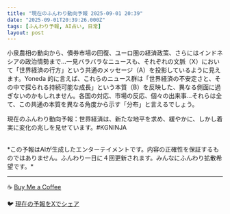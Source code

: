 ```yaml
---
title: "現在のふんわり動向予報 2025-09-01 20:39"
date: "2025-09-01T20:39:26.000Z"
tags: [ふんわり予報, AI占い, 日常]
layout: post
---
```


小泉農相の動向から、債券市場の回復、ユーロ圏の経済政策、さらにはインドネシアの政治情勢まで…一見バラバラなニュースも、それぞれの文脈（X）において「世界経済の行方」という共通のメッセージ（A）を投影しているように見えます。Yoneda 的に言えば、これらのニュース群は「世界経済の不安定さと、その中で探られる持続可能な成長」という本質（B）を反映した、異なる側面に過ぎないのかもしれません。各国の対応、市場の反応、個々の出来事…それらは全て、この共通の本質を異なる角度から示す「分布」と言えるでしょう。


現在のふんわり動向予報：世界経済は、新たな地平を求め、緩やかに、しかし着実に変化の兆しを見せています。#KGNINJA

<br>
*この予報はAIが生成したエンターテイメントです。内容の正確性を保証するものではありません。ふんわり一日に４回更新されます。みんなにふんわり拡散希望です。*

---
☕️ [Buy Me a Coffee](https://www.buymeacoffee.com/kgninja)

🐦 [現在の予報をXでシェア](https://twitter.com/intent/tweet?text=%E7%8F%BE%E5%9C%A8%E3%81%AE%E3%81%B5%E3%82%93%E3%82%8F%E3%82%8A%E4%BA%88%E5%A0%B1%3A%20%E3%80%8C%E5%B0%8F%E6%B3%89%E8%BE%B2%E7%9B%B8%E3%81%AE%E5%8B%95%E5%90%91%E3%81%8B%E3%82%89%E3%80%81%E5%82%B5%E5%88%B8%E5%B8%82%E5%A0%B4%E3%81%AE%E5%9B%9E%E5%BE%A9%E3%80%81%E3%83%A6%E3%83%BC%E3%83%AD%E5%9C%8F%E3%81%AE%E7%B5%8C%E6%B8%88%E6%94%BF%E7%AD%96%E3%80%81%E3%81%95%E3%82%89%E3%81%AB%E3%81%AF%E3%82%A4%E3%83%B3%E3%83%89%E3%83%8D%E3%82%B7%E3%82%A2%E3%81%AE%E6%94%BF%E6%B2%BB%E6%83%85%E5%8B%A2%E3%81%BE%E3%81%A7%E2%80%A6%E4%B8%80%E8%A6%8B%E3%83%90%E3%83%A9%E3%83%90%E3%83%A9%E3%81%AA%E3%83%8B%E3%83%A5%E3%83%BC%E3%82%B9%E3%82%82%E3%80%81%E3%81%9D%E3%82%8C%E3%81%9E%E3%82%8C%E3%81%AE%E6%96%87%E8%84%88%EF%BC%88X%EF%BC%89%E3%81%AB%E3%81%8A%E3%81%84%E3%81%A6%E3%80%8C%E4%B8%96%E7%95%8C%E7%B5%8C%E6%B8%88%E3%81%AE%E8%A1%8C%E6%96%B9%E3%80%8D%E3%81%A8%E3%81%84%E3%81%86%E5%85%B1%E9%80%9A%E3%81%AE%E3%83%A1%E3%83%83%E3%82%BB%E3%83%BC%E3%82%B8%EF%BC%88A%EF%BC%89%E3%82%92...%E3%80%8D%23KGNINJA%20%E7%B6%9A%E3%81%8D%E3%81%AF%E3%83%96%E3%83%AD%E3%82%B0%E3%81%A7%EF%BC%81%F0%9F%91%87&url=https%3A%2F%2Fkg-ninja.github.io%2FFunwariyoso%2F)
